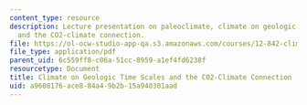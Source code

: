 ```yaml
---
content_type: resource
description: Lecture presentation on paleoclimate, climate on geologic time scales,
  and the CO2-climate connection.
file: https://ol-ocw-studio-app-qa.s3.amazonaws.com/courses/12-842-climate-physics-and-chemistry-fall-2008/a9608176ace884a49b2b15a940301aad_part1_lec6.pdf
file_type: application/pdf
parent_uid: 6c559ff8-c06a-51cc-8959-a1ef4fd6238f
resourcetype: Document
title: Climate on Geologic Time Scales and the CO2-Climate Connection
uid: a9608176-ace8-84a4-9b2b-15a940301aad
---
```

